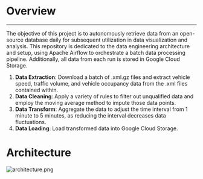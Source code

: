 # Overview

---

The objective of this project is to autonomously retrieve data from an open-source database daily for subsequent utilization in data visualization and analysis. This repository is dedicated to the data engineering architecture and setup, using Apache Airflow to orchestrate a batch data processing pipeline. Additionally, all data from each run is stored in Google Cloud Storage.

1. **Data Extraction**: Download a batch of .xml.gz files and extract vehicle speed, traffic volume, and vehicle occupancy data from the .xml files contained within.
2. **Data Cleaning**: Apply a variety of rules to filter out unqualified data and employ the moving average method to impute those data points.
3. **Data Transform**: Aggregate the data to adjust the time interval from 1 minute to 5 minutes, as reducing the interval decreases data fluctuations.
4. **Data Loading**: Load transformed data into Google Cloud Storage.

# **Architecture**

![architecture.png](https://prod-files-secure.s3.us-west-2.amazonaws.com/b30abf31-1973-404d-9af0-238ebdc05988/dd51406f-0600-4a5b-a303-1e2cd6ad74c5/architecture.png)